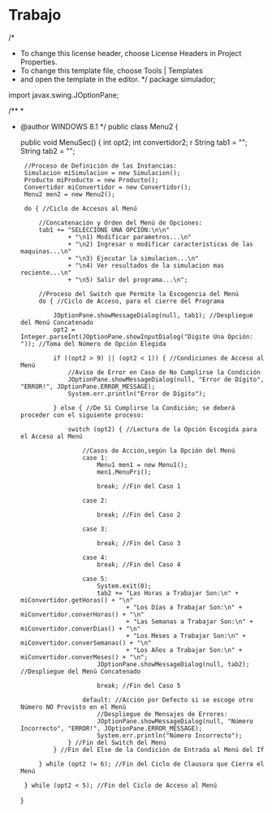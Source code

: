 # Trabajo
/*
 * To change this license header, choose License Headers in Project Properties.
 * To change this template file, choose Tools | Templates
 * and open the template in the editor.
 */
package simulador;

import javax.swing.JOptionPane;

/**
 *
 * @author WINDOWS 8.1
 */
public class Menu2 {

    public void MenuSec() {
        int opt2; 
        int convertidor2; r
        String tab1 = ""; 
        String tab2 = ""; 

        //Proceso de Definición de las Instancias: 
        Simulacion miSimulacion = new Simulacion();
        Producto miProducto = new Producto();
        Convertidor miConvertidor = new Convertidor();
        Menu2 men2 = new Menu2();

        do { //Ciclo de Accesos al Menú

            //Concatenación y Orden del Menú de Opciones:
            tab1 += "SELECCIONE UNA OPCIÓN:\n\n"
                    + "\n1) Modificar parametros...\n"
                    + "\n2) Ingresar o modificar caracteristicas de las maquinas...\n"
                    + "\n3) Ejecutar la simulacion...\n"
                    + "\n4) Ver resultados de la simulacion mas reciente...\n"
                    + "\n5) Salir del programa...\n";

            //Proceso del Switch que Permite la Escogencia del Menú
            do { //Ciclo de Acceso, para el cierre del Programa

                JOptionPane.showMessageDialog(null, tab1); //Despliegue del Menú Concatenado
                opt2 = Integer.parseInt(JOptionPane.showInputDialog("Digite Una Opción: ")); //Toma del Número de Opción Elegida

                if ((opt2 > 9) || (opt2 < 1)) { //Condiciones de Acceso al Menú
                    //Aviso de Error en Caso de No Cumplirse la Condición
                    JOptionPane.showMessageDialog(null, "Error de Dígito", "ERROR!", JOptionPane.ERROR_MESSAGE);
                    System.err.println("Error de Dígito");

                } else { //De Sí Cumplirse la Condición; se deberá proceder con el siguiente proceso:

                    switch (opt2) { //Lectura de la Opción Escogida para el Acceso al Menú

                        //Casos de Acción,según la Opción del Menú
                        case 1: 
                            Menu1 men1 = new Menu1();
                            men1.MenuPri();

                            break; //Fin del Caso 1

                        case 2: 

                            break; //Fin del Caso 2

                        case 3: 

                            break; //Fin del Caso 3

                        case 4: 
                            break; //Fin del Caso 4

                        case 5:
                            System.exit(0);
                            tab2 += "Las Horas a Trabajar Son:\n" + miConvertidor.getHoras() + "\n"
                                    + "Los Días a Trabajar Son:\n" + miConvertidor.converHoras() + "\n"
                                    + "Las Semanas a Trabajar Son:\n" + miConvertidor.converDias() + "\n"
                                    + "Los Meses a Trabajar Son:\n" + miConvertidor.converSemanas() + "\n"
                                    + "Los Años a Trabajar Son:\n" + miConvertidor.converMeses() + "\n";
                            JOptionPane.showMessageDialog(null, tab2); //Despliegue del Menú Concatenado

                            break; //Fin del Caso 5

                        default: //Acción por Defecto si se escoge otro Número NO Provisto en el Menú
                            //Despliegue de Mensajes de Errores:
                            JOptionPane.showMessageDialog(null, "Número Incorrecto", "ERROR!", JOptionPane.ERROR_MESSAGE);
                            System.err.println("Número Incorrecto");
                    } //Fin del Switch del Menú
                } //Fin del Else de la Condición de Entrada al Menú del If

            } while (opt2 != 6); //Fin del Ciclo de Clausura que Cierra el Menú

        } while (opt2 < 5); //Fin del Ciclo de Acceso al Menú
    }
